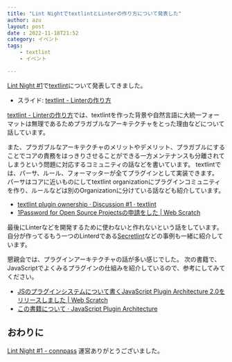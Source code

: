 ```yaml
---
title: "Lint NightでtextlintとLinterの作り方について発表した"
author: azu
layout: post
date : 2022-11-18T21:52
category: イベント
tags:
    - textlint
    - イベント

---
```


[Lint Night #1](https://lintnight.connpass.com/event/263931/)で[textlint](https://textlint.github.io/)について発表してきました。

- スライド: [textlint - Linterの作り方](https://azu.github.io/slide/2022/lint-night/textlint.html)

[textlint - Linterの作り方](https://azu.github.io/slide/2022/lint-night/textlint.html)では、textlintを作った背景や自然言語に大統一フォーマットは無理であるためプラガブルなアーキテクチャをとった理由などについて話しています。

また、プラガブルなアーキテクチャのメリットやデメリット、プラガブルにすることでコアの責務をはっきりさせることができる一方メンテナンスも分離されてしまうという問題に対応するコミュニティの話などを書いています。
textlintでは、パーサ、ルール、フォーマッターが全てプラグインとして実装できます。
パーサはコアに近いものにしてtextlint organizationにプラグインコミュニティを作り、ルールなどは別のOrganizationに分けている話なども紹介しています。

- [textlint plugin ownership · Discussion #1 · textlint](https://github.com/orgs/textlint/discussions/1)
- [1Password for Open Source Projectsの申請をした | Web Scratch](https://efcl.info/2022/09/23/1password-teams-open-source/)

最後にLinterなどを開発するために使わないと作れないという話をしています。
自分が作ってるもう一つのLinterdである[Secretlint](https://secretlint.github.io/)などの事例も一緒に紹介しています。

懇親会では、プラグインアーキテクチャの話が多い感じでした。
次の書籍で、JavaScriptでよくみるプラグインの仕組みを紹介しているので、参考にしてみてください。

- [JSのプラグインシステムについて書くJavaScript Plugin Architecture 2.0をリリースしました | Web Scratch](https://efcl.info/2020/09/13/javascript-plugin-architecture-2.0/)
- [この書籍について · JavaScript Plugin Architecture](https://azu.github.io/JavaScript-Plugin-Architecture/)

## おわりに

[Lint Night #1 - connpass](https://lintnight.connpass.com/event/263931/) 運営ありがとうございました。